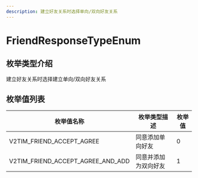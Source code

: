 ```yaml
---
description: 建立好友关系时选择单向/双向好友关系
---
```


# FriendResponseTypeEnum

## 枚举类型介绍

建立好友关系时选择建立单向/双向好友关系

## 枚举值列表

| 枚举值名称                                  | 枚举类型描述     | 枚举值 |
| -------------------------------------- | ---------- | --- |
| V2TIM\_FRIEND\_ACCEPT\_AGREE           | 同意添加单向好友   | 0   |
| V2TIM\_FRIEND\_ACCEPT\_AGREE\_AND\_ADD | 同意并添加为双向好友 | 1   |
